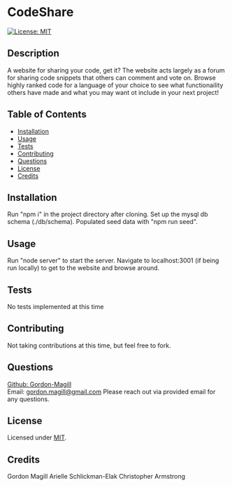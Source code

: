 # CodeShare
[![License: MIT](https://img.shields.io/badge/License-MIT-yellow.svg)](https://opensource.org/licenses/MIT)

## Description

A website for sharing your code, get it? The website acts largely as a forum for sharing code snippets that others can comment and vote on. Browse highly ranked code for a language of your choice to see what functionaility others have made and what you may want ot include in your next project!

## Table of Contents

- [Installation](#installation)
- [Usage](#usage)
- [Tests](#tests)
- [Contributing](#contributing)
- [Questions](#questions)
- [License](#license)
- [Credits](#credits)

## Installation

Run "npm i" in the project directory after cloning. Set up the mysql db schema (./db/schema). Populated seed data with "npm run seed".

## Usage

Run "node server" to start the server. Navigate to localhost:3001 (if being run locally) to get to the website and browse around.

## Tests

No tests implemented at this time

## Contributing

Not taking contributions at this time, but feel free to fork.

## Questions

[Github: Gordon-Magill](https://github.com/Gordon-Magill)<br>
Email: gordon.magill@gmail.com
Please reach out via provided email for any questions.

## License

Licensed under [MIT](https://opensource.org/licenses/MIT).

## Credits

Gordon Magill
Arielle Schlickman-Elak
Christopher Armstrong
